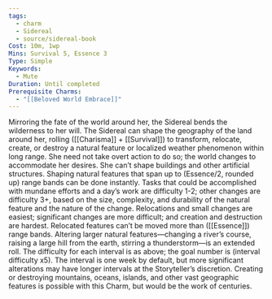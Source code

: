 ```yaml
---
tags:
  - charm
  - Sidereal
  - source/sidereal-book
Cost: 10m, 1wp
Mins: Survival 5, Essence 3
Type: Simple
Keywords:
  - Mute
Duration: Until completed
Prerequisite Charms:
  - "[[Beloved World Embrace]]"
---
```

Mirroring the fate of the world around her, the Sidereal bends the wilderness to her will. The Sidereal can shape the geography of the land around her, rolling ([[Charisma]] + [[Survival]]) to transform, relocate, create, or destroy a natural feature or localized weather phenomenon within long range. She need not take overt action to do so; the world changes to accommodate her desires. She can’t shape buildings and other artificial structures. Shaping natural features that span up to (Essence/2, rounded up) range bands can be done instantly. Tasks that could be accomplished with mundane efforts and a day’s work are difficulty 1-2; other changes are difficulty 3+, based on the size, complexity, and durability of the natural feature and the nature of the change. Relocations and small changes are easiest; significant changes are more difficult; and creation and destruction are hardest. Relocated features can’t be moved more than ([[Essence]]) range bands. Altering larger natural features—changing a river’s course, raising a large hill from the earth, stirring a thunderstorm—is an extended roll. The difficulty for each interval is as above; the goal number is (interval difficulty x5). The interval is one week by default, but more significant alterations may have longer intervals at the Storyteller’s discretion. Creating or destroying mountains, oceans, islands, and other vast geographic features is possible with this Charm, but would be the work of centuries.